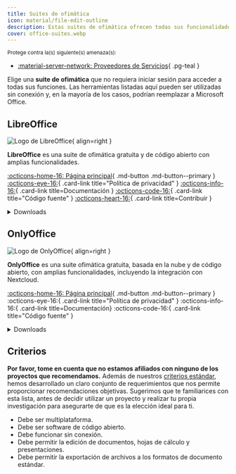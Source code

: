 ```yaml
---
title: Suites de ofimática
icon: material/file-edit-outline
description: Estas suites de ofimática ofrecen todas sus funcionalidades sin una cuenta y pueden ser utilizadas sin conexión.
cover: office-suites.webp
---
```


<small>Protege contra la(s) siguiente(s) amenaza(s):</small>

- [:material-server-network: Proveedores de Servicios](basics/common-threats.md#privacy-from-service-providers){ .pg-teal }

Elige una **suite de ofimática** que no requiera iniciar sesión para acceder a todas sus funciones. Las herramientas listadas aquí pueden ser utilizadas sin conexión y, en la mayoría de los casos, podrían reemplazar a Microsoft Office.

## LibreOffice

<div class="admonition recommendation" markdown>

![Logo de LibreOffice](assets/img/office-suites/libreoffice.svg){ align=right }

**LibreOffice** es una suite de ofimática gratuita y de código abierto con amplias funcionalidades.

[:octicons-home-16: Página principal](https://libreoffice.org){ .md-button .md-button--primary }
[:octicons-eye-16:](https://libreoffice.org/about-us/privacy/privacy-policy-en){ .card-link title="Política de privacidad" }
[:octicons-info-16:](https://documentation.libreoffice.org/en/english-documentation){ .card-link title=Documentación }
[:octicons-code-16:](https://libreoffice.org/about-us/source-code){ .card-link title="Código fuente" }
[:octicons-heart-16:](https://libreoffice.org/donate){ .card-link title=Contribuir }

<details class="downloads" markdown>
<summary>Downloads</summary>

- [:simple-googleplay: Google Play](https://libreoffice.org/download/android-and-ios)
- [:simple-appstore: App Store](https://libreoffice.org/download/android-and-ios)
- [:fontawesome-brands-windows: Windows](https://libreoffice.org/download/download)
- [:simple-apple: macOS](https://libreoffice.org/download/download)
- [:simple-linux: Linux](https://libreoffice.org/download/download)
- [:simple-flathub: Flathub](https://flathub.org/apps/details/org.libreoffice.LibreOffice)

</details>

</div>

## OnlyOffice

<div class="admonition recommendation" markdown>

![Logo de OnlyOffice](assets/img/office-suites/onlyoffice.svg){ align=right }

**OnlyOffice** es una suite ofimática gratuita, basada en la nube y de código abierto, con amplias funcionalidades, incluyendo la integración con Nextcloud.

[:octicons-home-16: Página principal](https://onlyoffice.com){ .md-button .md-button--primary }
:octicons-eye-16:{ .card-link title="Política de privacidad" }
:octicons-info-16:{ .card-link title=Documentación}
:octicons-code-16:{ .card-link title="Código fuente" }

<details class="downloads" markdown>
<summary>Downloads</summary>

- [:simple-googleplay: Google Play](https://play.google.com/store/apps/details?id=com.onlyoffice.documents)
- [:simple-appstore: App Store](https://apps.apple.com/app/id944896972)
- [:fontawesome-brands-windows: Windows](https://onlyoffice.com/download-desktop.aspx)
- [:simple-apple: macOS](https://onlyoffice.com/download-desktop.aspx)
- [:simple-linux: Linux](https://onlyoffice.com/download-desktop.aspx)
- [:simple-flathub: Flathub](https://flathub.org/apps/details/org.onlyoffice.desktopeditors)

</details>

</div>

## Criterios

**Por favor, tome en cuenta que no estamos afiliados con ninguno de los proyectos que recomendamos.** Además de nuestros [criterios estándar](about/criteria.md), hemos desarrollado un claro conjunto de requerimientos que nos permite proporcionar recomendaciones objetivas. Sugerimos que te familiarices con esta lista, antes de decidir utilizar un proyecto y realizar tu propia investigación para asegurarte de que es la elección ideal para ti.

- Debe ser multiplataforma.
- Debe ser software de código abierto.
- Debe funcionar sin conexión.
- Debe permitir la edición de documentos, hojas de cálculo y presentaciones.
- Debe permitir la exportación de archivos a los formatos de documento estándar.
